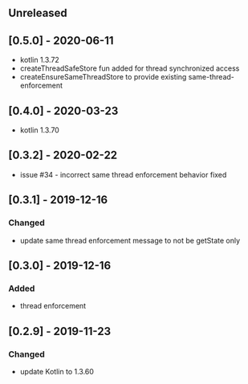 ## Unreleased

## [0.5.0] - 2020-06-11
 - kotlin 1.3.72
 - createThreadSafeStore fun added for thread synchronized access
 - createEnsureSameThreadStore to provide existing same-thread-enforcement

## [0.4.0] - 2020-03-23
 - kotlin 1.3.70

## [0.3.2] - 2020-02-22
 - issue #34 - incorrect same thread enforcement behavior fixed

## [0.3.1] - 2019-12-16

### Changed
 - update same thread enforcement message to not be getState only

## [0.3.0] - 2019-12-16

### Added
 - thread enforcement

## [0.2.9] - 2019-11-23

### Changed 
 - update Kotlin to 1.3.60
